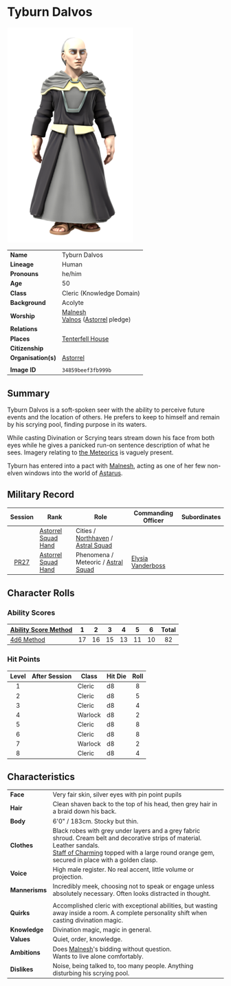 # Tyburn Dalvos

<img src="https://raw.githubusercontent.com/jesskelsall/astarus-images/main/characters/portraits/34859beef3fb999b.png" height="500" />

|||
| --- | --- |
| **Name** | Tyburn Dalvos | character.4
| **Lineage** | Human |
| **Pronouns** | he/him |
| **Age** | 50 |
| **Class** | Cleric (Knowledge Domain) |
| **Background** | Acolyte |
| **Worship** | [Malnesh](../gods/deities/malnesh.md)<br>[Valnos](../gods/deities/valnos.md) ([Astorrel](../organisations/government/astorrel/astorrel.md) pledge) |
| **Relations** | |
| **Places** | [Tenterfell House](../places/buildings/government/tenterfell-house.md) |
| **Citizenship** | |
| **Organisation(s)** | [Astorrel](../organisations/government/astorrel/astorrel.md) |
|||
| **Image ID** | `34859beef3fb999b` |

## Summary

Tyburn Dalvos is a soft-spoken seer with the ability to perceive future events and the location of others. He prefers to keep to himself and remain by his scrying pool, finding purpose in its waters.

While casting Divination or Scrying tears stream down his face from both eyes while he gives a panicked run-on sentence description of what he sees. Imagery relating to [the Meteorics](../lineages/the-meteorics.md) is vaguely present.

Tyburn has entered into a pact with [Malnesh](../gods/deities/malnesh.md), acting as one of her few non-elven windows into the world of [Astarus](../celestial-objects/astarus.md).

## Military Record

| Session | Rank | Role | Commanding Officer | Subordinates |
|:---:| --- | --- | --- | --- |
|| [Astorrel Squad Hand](../organisations/government/astorrel/ranks/astorrel-squad-hand.md) | Cities / [Northhaven](../places/settlements/cities/northhaven.md) / [Astral Squad](../organisations/government/astorrel/squads/astral-squad.md) |||
| [PR27](../sessions/PR27.md) | [Astorrel Squad Hand](../organisations/government/astorrel/ranks/astorrel-squad-hand.md) | Phenomena / Meteoric / [Astral Squad](../organisations/government/astorrel/squads/astral-squad.md) | [Elysia Vanderboss](elysia-vanderboss.md) ||

## Character Rolls

### Ability Scores

| [Ability Score Method](../mechanics/ability-score-method/ability-score-method.md) | 1 | 2 | 3 | 4 | 5 | 6 | Total |
| --- |:---:|:---:|:---:|:---:|:---:|:---:|:---:|
| [4d6 Method](../mechanics/ability-score-method/4d6-method.md) | 17 | 16 | 15 | 13 | 11 | 10 | 82 |

### Hit Points

| Level | After Session | Class | Hit Die | Roll |
|:---:|:---:| --- | --- |:---:|
| 1 || Cleric | d8 | 8 |
| 2 || Cleric | d8 | 5 |
| 3 || Cleric | d8 | 4 |
| 4 || Warlock | d8 | 2 |
| 5 || Cleric | d8 | 8 |
| 6 || Cleric | d8 | 8 |
| 7 || Warlock | d8 | 2 |
| 8 || Cleric | d8 | 4 |

## Characteristics

| | |
| --- | --- |
| **Face** | Very fair skin, silver eyes with pin point pupils | characteristics.2
| **Hair** | Clean shaven back to the top of his head, then grey hair in a braid down his back. |
| **Body** | 6'0" / 183cm. Stocky but thin. |
| **Clothes** | Black robes with grey under layers and a grey fabric shroud. Cream belt and decorative strips of material. Leather sandals.<br>[Staff of Charming](https://www.dndbeyond.com/magic-items/4760-staff-of-charming) topped with a large round orange gem, secured in place with a golden clasp. |
| **Voice** | High male register. No real accent, little volume or projection. |
| **Mannerisms** | Incredibly meek, choosing not to speak or engage unless absolutely necessary. Often looks distracted in thought. |
| | |
| **Quirks** | Accomplished cleric with exceptional abilities, but wasting away inside a room. A complete personality shift when casting divination magic. |
| **Knowledge** | Divination magic, magic in general. |
| **Values** | Quiet, order, knowledge. |
| **Ambitions** | Does [Malnesh](../gods/deities/malnesh.md)'s bidding without question.<br>Wants to live alone comfortably. |
| **Dislikes** | Noise, being talked to, too many people. Anything disturbing his scrying pool. |
